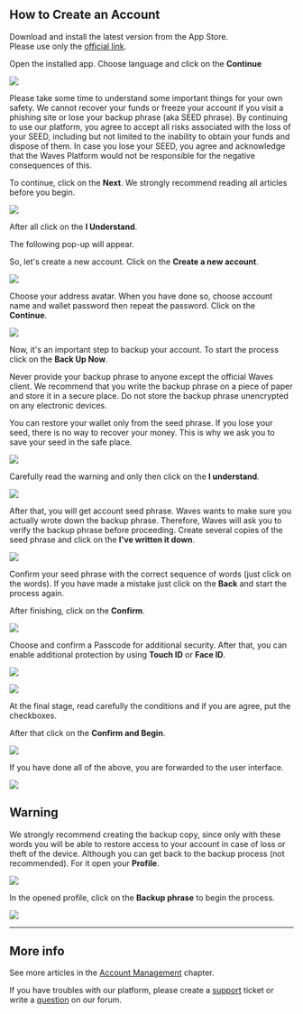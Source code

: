 ## How to Create an Account

Download and install the latest version from the App Store.  
Please use only the [official link](https://itunes.apple.com/us/app/waves-wallet/id1233158971).

Open the installed app.
Choose language and click on the **Continue**

![](/waves-client/mobile-apps/_assets/account_creation_ios_01.png)

Please take some time to understand some important things for your own safety. We cannot recover your funds or freeze your account if you visit a phishing site or lose your backup phrase (aka SEED phrase). By continuing to use our platform, you agree to accept all risks associated with the loss of your SEED, including but not limited to the inability to obtain your funds and dispose of them. In case you lose your SEED, you agree and acknowledge that the Waves Platform would not be responsible for the negative consequences of this.

To continue, click on the **Next**.
We strongly recommend reading all articles before you begin.

![](/waves-client/mobile-apps/_assets/account_creation_ios_02.png)

After all click on the **I Understand**.

The following pop-up will appear.

So, let's create a new account. Click on the **Create a new account**.

![](/waves-client/mobile-apps/_assets/account_creation_ios_03.png)

Choose your address avatar. When you have done so, choose account name and wallet password then repeat the password.
Click on the **Continue**.

![](/waves-client/mobile-apps/_assets/account_creation_ios_04.png)

Now, it's an important step to backup your account. To start the process click on the **Back Up Now**.

Never provide your backup phrase to anyone except the official Waves client. We recommend that you write the backup phrase on a piece of paper and store it in a secure place. Do not store the backup phrase unencrypted on any electronic devices.

You can restore your wallet only from the seed phrase. If you lose your seed, there is no way to recover your money. This is why we ask you to save your seed in the safe place.

![](/waves-client/mobile-apps/_assets/account_creation_ios_05.png)

Carefully read the warning and only then click on the **I understand**.

![](/waves-client/mobile-apps/_assets/account_creation_ios_06.png)

After that, you will get account seed phrase. Waves wants to make sure you actually wrote down the backup phrase. Therefore, Waves will ask you to verify the backup phrase before proceeding. Create several copies of the seed phrase and click on the **I've written it down**.

![](/waves-client/mobile-apps/_assets/account_creation_ios_07.png)

Сonfirm your seed phrase with the correct sequence of words (just click on the words). If you have made a mistake just click on the **Back** and start the process again.

After finishing, click on the **Confirm**.

![](/waves-client/mobile-apps/_assets/account_creation_ios_08.png)

Choose and confirm a Passcode for additional security.
After that, you can enable additional protection by using **Touch ID** or **Face ID**.

![](/waves-client/mobile-apps/_assets/account_creation_ios_09.png)

![](/waves-client/mobile-apps/_assets/account_creation_ios_10.png)

At the final stage, read carefully the conditions and if you are agree, put the checkboxes.

After that click on the **Confirm and Begin**.

![](/waves-client/mobile-apps/_assets/account_creation_ios_11.png)

If you have done all of the above, you are forwarded to the user interface.

![](/waves-client/mobile-apps/_assets/account_creation_ios_12.png)

## Warning

We strongly recommend creating the backup copy, since only with these words you will be able to restore access to your account in case of loss or theft of the device. Although you can get back to the backup process (not recommended). For it open your **Profile**.

![](/waves-client/mobile-apps/_assets/backup_01.png)

In the opened profile, click on the **Backup phrase** to begin the process.

![](/waves-client/mobile-apps/_assets/backup_02.png)

___

## More info

See more articles in the [Account Management](/waves-client/mobile-apps/iOS/account-management.md) chapter.

If you have troubles with our platform, please create a [support](https://support.wavesplatform.com/) ticket or write a [question](https://forum.wavesplatform.com/) on our forum.
